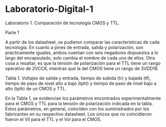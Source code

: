 # Laboratorio-Digital-1

Laboratorio 1. Comparación de tecnología CMOS y TTL.

Parte 1

A partir de los datasheet, se pudieron comparar las características de cada tecnología. En cuanto a pines de entrada, salida y polarización, son prácticamente iguales, ambos cuentan con seis negadores dispuestos a lo largo del encapsulado, solo cambia el nombre de cada uno de ellos. Otra cosa a resaltar, es que la tensión de polarización para el TTL tiene un rango operativo de 2VCC6, mientras que la del CMOS tiene un rango de 3VDD18.




Tabla 1. Voltajes de salida y entrada, tiempo de subida (tr) y bajada (tf),  tiempo de paso de nivel alto a bajo (tphl) y tiempo de paso de nivel bajo a alto (tplh) de un CMOS y TTL.

En la Tabla 1, se evidencian los parámetros encontrados experimentalmente para el CMOS y TTL para la tensión de polarización indicada en la tabla. Estos parámetros, en general, coinciden con los suministrados por los fabricantes en su respectivo datasheet. Los únicos que no coincidieron fueron el Vil para el TTL y el Vol para el CMOS.





